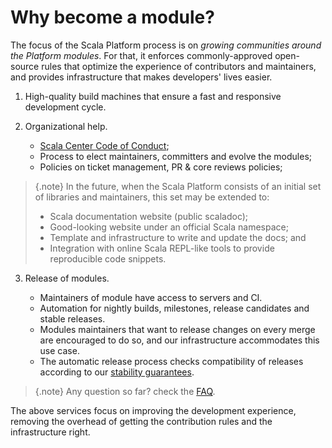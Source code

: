 # Why become a module?

The focus of the Scala Platform process is on *growing communities
around the Platform modules*. For that, it enforces commonly-approved
open-source rules that optimize the experience of contributors and
maintainers, and provides infrastructure that makes developers'
lives easier.

1.  High-quality build machines that ensure a fast and responsive development cycle.
    
2.  Organizational help.

    *  [Scala Center Code of Conduct](https://contributors.scala-lang.org/t/please-read-scala-code-of-conduct/28);
    *  Process to elect maintainers, committers and evolve the modules;
    *  Policies on ticket management, PR & core reviews policies;
    
> {.note}
> In the future, when the Scala Platform consists of an initial set of libraries
> and maintainers, this set may be extended to:
>   *  Scala documentation website (public scaladoc);
>   *  Good-looking website under an official Scala namespace;
>   *  Template and infrastructure to write and update the docs; and
>   *  Integration with online Scala REPL-like tools to provide reproducible code snippets.
    
3.  Release of modules.

    *  Maintainers of module have access to servers and CI.
    *  Automation for nightly builds, milestones, release candidates and stable releases.
    *  Modules maintainers that want to release changes on every merge are
       encouraged to do so, and our infrastructure accommodates this use case.
    *  The automatic release process checks compatibility of releases according
       to our [stability guarantees](policies.md#release).
       
> {.note}
> Any question so far? check the [FAQ](faq.md).

The above services focus on improving the development experience,
removing the overhead of getting the contribution rules and the infrastructure
right.

